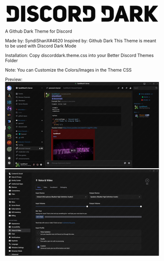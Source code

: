 ![Icon](https://github.com/SyndiShanX/Discord-Dark/blob/main/Images/Discord-Dark-Icon.png)

A Github Dark Theme for Discord

Made by: SyndiShanX#4620
Inspired by: Github Dark
This Theme is meant to be used with Discord Dark Mode

Installation:
Copy discorddark.theme.css into your Better Discord Themes Folder

Note:
You can Customize the Colors/Images in the Theme CSS

Preview:
![Chat](https://github.com/SyndiShanX/Discord-Dark/blob/main/Images/Discord-Dark-Chat.png)
![Settings](https://github.com/SyndiShanX/Discord-Dark/blob/main/Images/Discord-Dark-Settings.png)
